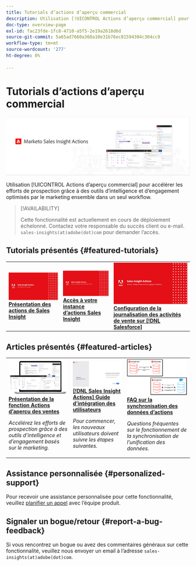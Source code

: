 ```yaml
---
title: Tutorials d’actions d’aperçu commercial
description: Utilisation [!UICONTROL Actions d’aperçu commercial] pour accélérer les efforts de prospection grâce à des outils d’intelligence et d’engagement optimisés par le marketing ensemble dans un seul workflow.
doc-type: overview-page
exl-id: fac23fde-1fc8-4710-a5f5-2e19a2618d6d
source-git-commit: 5a65ad7660a368a10e31b76ec81594304c304cc9
workflow-type: tm+mt
source-wordcount: '277'
ht-degree: 0%

---
```


# Tutorials d’actions d’aperçu commercial

![](assets/header.png)

Utilisation [!UICONTROL Actions d’aperçu commercial] pour accélérer les efforts de prospection grâce à des outils d’intelligence et d’engagement optimisés par le marketing ensemble dans un seul workflow.

>[!AVAILABILITY]
>
>Cette fonctionnalité est actuellement en cours de déploiement échelonné. Contactez votre responsable du succès client ou e-mail. `sales-insights(at)adobe(dot)com` pour demander l’accès.

## Tutorials présentés {#featured-tutorials}

<table style="table-layout:fixed">
<tr>
<td>
<a href="/help/sales-insight-actions/sales-insight-actions-overview.md"><img alt="image miniature pour l’aperçu des actions Sales Insight" src="assets/sales-insight-actions-feature-overview-videothumb.png" /></a>
<div><a href="/help/sales-insight-actions/sales-insight-actions-overview.md"><strong>Présentation des actions de Sales Insight</strong></a></div>
</td>
<td>
<a href="/help/sales-insight-actions/accessing-your-sales-insight-actions-instance.md"><img alt="Image miniature pour accéder à votre instance d’actions Sales Insight" src="assets/accessing-your-sales-insight-actions-instance-videothumb.png" /></a>
<div><a href="/help/sales-insight-actions/accessing-your-sales-insight-actions-instance.md"><strong>Accès à votre instance d’actions Sales Insight</strong></a></div>
</td>
<td>
<a href="/help/sales-insight-actions/configure-sales-activity-logging-to-salesforce.md"><img alt="image miniature pour configurer la journalisation de l’activité commerciale sur [!DNL Salesforce]" src="assets/configure-sales-activity-logging-to-salesforce-videothumb.png" /></a>
<div><a href="/help/sales-insight-actions/configure-sales-activity-logging-to-salesforce.md"><strong>Configuration de la journalisation des activités de vente sur [!DNL Salesforce]</strong></a></div>
</td>
</tr>
</table>

## Articles présentés {#featured-articles}

<table style="table-layout:fixed">
<tr>
<td>
<a href="https://experienceleague.adobe.com/docs/marketo/using/product-docs/marketo-sales-insight/actions/sales-insight-actions-feature-overview.html"><img alt="image miniature pour la présentation de la fonctionnalité d’actions Sales Insight" src="assets/sales-insight-actions-feature-overview-thumb.png" /></a>
<div><a href="https://experienceleague.adobe.com/docs/marketo/using/product-docs/marketo-sales-insight/actions/sales-insight-actions-feature-overview.html"><strong>Présentation de la fonction Actions d’aperçu des ventes</strong></a></div>
<p><em>Accélérez les efforts de prospection grâce à des outils d’intelligence et d’engagement basés sur le marketing.</em></p>
</td>
<td>
<a href="https://experienceleague.adobe.com/docs/marketo/using/product-docs/marketo-sales-insight/actions/getting-started/sales-insight-actions-user-onboarding-guide.html"><img alt="image miniature pour [!DNL Sales Insight Actions] Guide d’intégration des utilisateurs" src="assets/sales-insight-actions-user-onboarding-guide-thumb.png" /></a>
<div><a href="https://experienceleague.adobe.com/docs/marketo/using/product-docs/marketo-sales-insight/actions/getting-started/sales-insight-actions-user-onboarding-guide.html"><strong>[!DNL Sales Insight Actions] Guide d’intégration des utilisateurs</strong></a></div>
<p><em>Pour commencer, les nouveaux utilisateurs doivent suivre les étapes suivantes.</em></p>
</td>
<td>
<a href="https://experienceleague.adobe.com/docs/marketo/using/product-docs/marketo-sales-insight/actions/admin/actions-data-sync-faq.html"><img alt="image miniature pour la FAQ sur la synchronisation des données d’actions" src="assets/actions-data-sync-faq-thumb.png" /></a>
<div><a href="https://experienceleague.adobe.com/docs/marketo/using/product-docs/marketo-sales-insight/actions/admin/actions-data-sync-faq.html"><strong>FAQ sur la synchronisation des données d’actions</strong></a></div>
<p><em>Questions fréquentes sur le fonctionnement de la synchronisation de l’unification des données.</em></p>
</td>
</tr>
</table>

## Assistance personnalisée {#personalized-support}

Pour recevoir une assistance personnalisée pour cette fonctionnalité, veuillez [planifier un appel](https://outlook.office365.com/owa/calendar/AdobeInc1@adobe.onmicrosoft.com/bookings/) avec l’équipe produit.

## Signaler un bogue/retour {#report-a-bug-feedback}

Si vous rencontrez un bogue ou avez des commentaires généraux sur cette fonctionnalité, veuillez nous envoyer un email à l’adresse `sales-insights(at)adobe(dot)com`.
